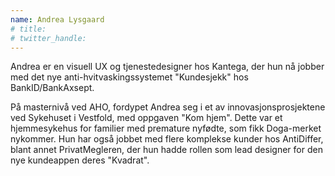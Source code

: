 ```yaml
---
name: Andrea Lysgaard
# title: 
# twitter_handle: 
---
```

Andrea er en visuell UX og tjenestedesigner hos Kantega, der hun nå jobber med det nye anti-hvitvaskingssystemet "Kundesjekk" hos BankID/BankAxsept. 

På masternivå ved AHO, fordypet Andrea seg i et av innovasjonsprosjektene ved Sykehuset i Vestfold, med oppgaven "Kom hjem". Dette var et hjemmesykehus for familier med premature nyfødte, som fikk Doga-merket nykommer. Hun har også jobbet med flere komplekse kunder hos AntiDiffer, blant annet PrivatMegleren, der hun hadde rollen som lead designer for den nye kundeappen deres "Kvadrat". 


